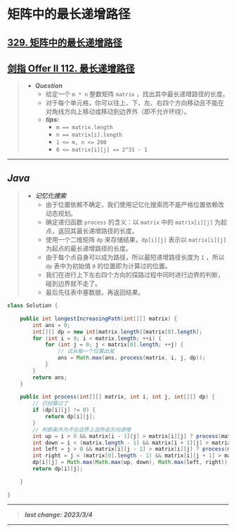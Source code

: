 # 矩阵中的最长递增路径

## [329. 矩阵中的最长递增路径](https://leetcode.cn/problems/longest-increasing-path-in-a-matrix/)

## [剑指 Offer II 112. 最长递增路径](https://leetcode.cn/problems/fpTFWP/)

> - ***Question***
>   - 给定一个 `m * n` 整数矩阵 `matrix` ，找出其中最长递增路径的长度。
>   - 对于每个单元格，你可以往上、下、左、右四个方向移动且不能在对角线方向上移动或移动到边界外（即不允许环绕）。
>   - ***tips:***
>     - `m == matrix.length`
>     - `n == matrix[i].length`
>     - `1 <= m, n <= 200`
>     - `0 <= matrix[i][j] <= 2^31 - 1`

---

## *Java*

> - ***记忆化搜索***
>   - 由于位置依赖不确定，我们使用记忆化搜索而不是严格位置依赖改动态规划。
>   - 确定递归函数 `process` 的含义：以 `matrix` 中的 `matrix[i][j]` 为起点，返回其最长递增路径的长度。
>   - 使用一个二维矩阵 `dp` 来存储结果，`dp[i][j]` 表示以 `matrix[i][j]` 为起点的最长递增路径的长度。
>   - 由于每个点自身可以成为路径，所以最短递增路径长度为 `1` ，所以 `dp` 表中为初始值 `0` 的位置即为计算过的位置。
>   - 我们在进行上下左右四个方向的探路过程中同时进行边界的判断，碰到边界就不走了。
>   - 最后先往表中塞数据，再返回结果。

```java
class Solution {
    
    public int longestIncreasingPath(int[][] matrix) {
        int ans = 0;
        int[][] dp = new int[matrix.length][matrix[0].length];
        for (int i = 0; i < matrix.length; ++i) {
            for (int j = 0; j < matrix[0].length; ++j) {
                // 试从每一个位置出发
                ans = Math.max(ans, process(matrix, i, j, dp));
            }
        }
        return ans;
    }
    
    public int process(int[][] matrix, int i, int j, int[][] dp) {
        // 已经算过了
        if (dp[i][j] != 0) {
            return dp[i][j];
        }
        // 判断条件为不在边界上且所走方向递增
        int up = i > 0 && matrix[i - 1][j] > matrix[i][j] ? process(matrix, i - 1, j, dp) : 0;
        int down = i < (matrix.length - 1) && matrix[i + 1][j] > matrix[i][j] ? process(matrix, i + 1, j, dp) : 0;
        int left = j > 0 && matrix[i][j - 1] > matrix[i][j] ? process(matrix, i, j - 1, dp) : 0;
        int right = j < (matrix[0].length - 1) && matrix[i][j + 1] > matrix[i][j] ? process(matrix, i, j + 1, dp) : 0;
        dp[i][j] = Math.max(Math.max(up, down), Math.max(left, right)) + 1;
        return dp[i][j];
        
    }
    
}
```

---

> ***last change: 2023/3/4***

---
